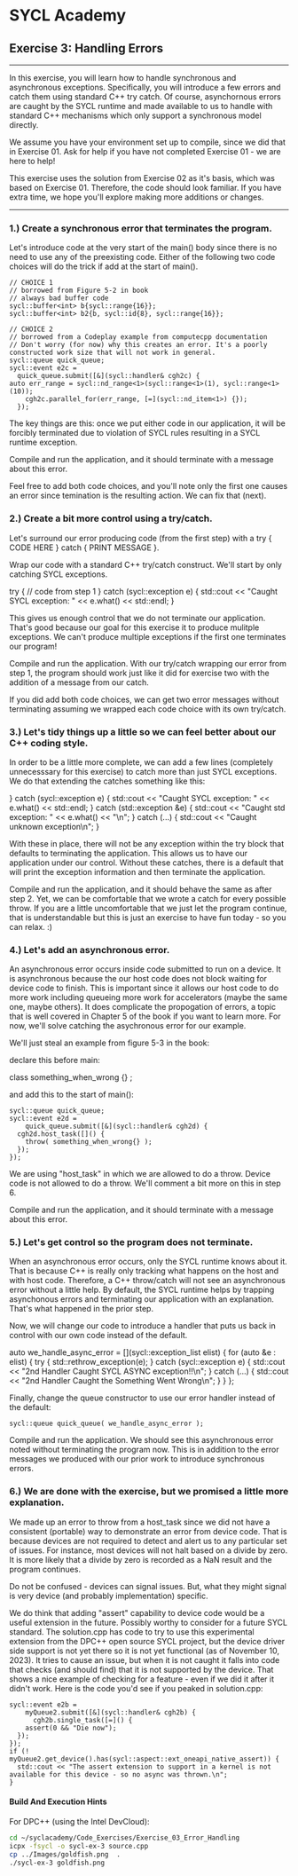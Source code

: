 # SYCL Academy

## Exercise 3: Handling Errors

---

In this exercise, you will learn how to handle synchronous and
asynchronous exceptions.  Specifically, you will introduce a few
errors and catch them using standard C++ try catch.  Of course,
asynchornous errors are caught by the SYCL runtime and made available
to us to handle with standard C++ mechanisms which only support a
synchronous model directly.

We assume you have your environment set up to compile, since we did
that in Exercise 01.  Ask for help if you have not completed Exercise 01 -
we are here to help!

This exercise uses the solution from Exercise 02 as it's basis, which
was based on Exercise 01.  Therefore, the code should look familiar.
If you have extra time, we hope you'll explore making more additions
or changes.

---

### 1.) Create a synchronous error that terminates the program.

Let's introduce code at the very start of the main() body since there
is no need to use any of the preexisting code.  Either of the
following two code choices will do the trick if add at the start of
main().

    // CHOICE 1
    // borrowed from Figure 5-2 in book
    // always bad buffer code
    sycl::buffer<int> b{sycl::range{16}};
    sycl::buffer<int> b2{b, sycl::id{8}, sycl::range{16}};

    // CHOICE 2
    // borrowed from a Codeplay example from computecpp documentation
    // Don't worry (for now) why this creates an error. It's a poorly constructed work size that will not work in general.
    sycl::queue quick_queue;
    sycl::event e2c =
      quick_queue.submit([&](sycl::handler& cgh2c) {
	auto err_range = sycl::nd_range<1>(sycl::range<1>(1), sycl::range<1>(10));
        cgh2c.parallel_for(err_range, [=](sycl::nd_item<1>) {});
      });


The key things are this: once we put either code in our application,
it will be forcibly terminated due to violation of SYCL rules
resulting in a SYCL runtime exception.

Compile and run the application, and it should terminate with a message about this error.

Feel free to add both code choices, and you'll note only the first one
causes an error since temination is the resulting action.  We can fix
that (next).

### 2.) Create a bit more control using a try/catch.

Let's surround our error producing code (from the first step) with a try { CODE HERE } catch { PRINT MESSAGE }.

Wrap our code with a standard C++ try/catch construct.  We'll start by only catching SYCL exceptions.

  try {
    // code from step 1
  } catch (sycl::exception e) {
    std::cout << "Caught SYCL exception: " << e.what()
              << std::endl;
  }

This gives us enough control that we do not terminate our application.
That's good because our goal for this exercise it to produce mulitple
exceptions. We can't produce multiple exceptions if the first one
terminates our program!

Compile and run the application. With our try/catch wrapping our error
from step 1, the program should work just like it did for exercise two
with the addition of a message from our catch.

If you did add both code choices, we can get two error messages
without terminating assuming we wrapped each code choice with its own
try/catch.

### 3.) Let's tidy things up a little so we can feel better about our C++ coding style.

In order to be a little more complete, we can add a few lines
(completely unnecesssary for this exercise) to catch more than just
SYCL exceptions. We do that extending the catches something like this:

  } catch (sycl::exception e) {
    std::cout << "Caught SYCL exception: " << e.what()
              << std::endl;
  } catch (std::exception &e) {
    std::cout << "Caught std exception: " << e.what() << "\n";
  } catch (...) {
    std::cout << "Caught unknown exception\n";
  }

With these in place, there will not be any exception within the try
block that defaults to terminating the application. This allows us to
have our application under our control. Without these catches, there
is a default that will print the exception information and then
terminate the application.

Compile and run the application, and it should behave the same as
after step 2. Yet, we can be comfortable that we wrote a catch for
every possible throw. If you are a little uncomfortable that we just
let the program continue, that is understandable but this is just an
exercise to have fun today - so you can relax.  :)

### 4.) Let's add an asynchronous error.

An asynchronous error occurs inside code submitted to run on a
device. It is asynchronous because the our host code does not block
waiting for device code to finish. This is important since it allows
our host code to do more work including queueing more work for
accelerators (maybe the same one, maybe others). It does complicate
the propogation of errors, a topic that is well covered in Chapter 5
of the book if you want to learn more.  For now, we'll solve catching
the asychronous error for our example.

We'll just steal an example from figure 5-3 in the book:

declare this before main:

class something_when_wrong {} ;

and add this to the start of main():

    sycl::queue quick_queue;
    sycl::event e2d =
        quick_queue.submit([&](sycl::handler& cgh2d) {
	  cgh2d.host_task([]() {
	    throw( something_when_wrong{} );
	  });
	});

We are using "host_task" in which we are allowed to do a throw. Device
code is not allowed to do a throw. We'll comment a bit more on this in
step 6.

Compile and run the application, and it should terminate with a message about this error.

### 5.) Let's get control so the program does not terminate.

When an asynchronous error occurs, only the SYCL runtime knows about
it. That is because C++ is really only tracking what happens on the
host and with host code. Therefore, a C++ throw/catch will not see an
asynchronous error without a little help. By default, the SYCL runtime
helps by trapping asynchonous errors and terminating our application
with an explanation. That's what happened in the prior step.

Now, we will change our code to introduce a handler that puts us back
in control with our own code instead of the default.


auto we_handle_async_error = [](sycl::exception_list elist) {
  for (auto &e : elist) {
    try {
      std::rethrow_exception(e);
    } catch (sycl::exception e) {
      std::cout << "2nd Handler Caught SYCL ASYNC exception!!\n";
    } catch (...) {
      std::cout << "2nd Handler Caught the Something Went Wrong\n";
    }
  }
};

Finally, change the queue constructor to use our error handler instead of the default:

    sycl::queue quick_queue( we_handle_async_error );

Compile and run the application. We should see this asynchronous error
noted without terminating the program now. This is in addition to the
error messages we produced with our prior work to introduce
synchronous errors.

### 6.) We are done with the exercise, but we promised a little more explanation.

We made up an error to throw from a host_task since we did not have a
consistent (portable) way to demonstrate an error from device
code. That is because devices are not required to detect and alert us
to any particular set of issues. For instance, most devices will not
halt based on a divide by zero. It is more likely that a divide by
zero is recorded as a NaN result and the program continues.

Do not be confused - devices can signal issues. But, what they might
signal is very device (and probably implementation) specific.

We do think that adding "assert" capability to device code would be a
useful extension in the future. Possibly worthy to consider for a
future SYCL standard.  The solution.cpp has code to try to use this
experimental extension from the DPC++ open source SYCL project, but
the device driver side support is not yet there so it is not yet
functional (as of November 10, 2023). It tries to cause an issue, but
when it is not caught it falls into code that checks (and should find)
that it is not supported by the device. That shows a nice example of
checking for a feature - even if we did it after it didn't work.  Here
is the code you'd see if you peaked in solution.cpp:

    sycl::event e2b =
        myQueue2.submit([&](sycl::handler& cgh2b) {
          cgh2b.single_task([=]() {
	    assert(0 && "Die now");
	  });
	});
    if (! myQueue2.get_device().has(sycl::aspect::ext_oneapi_native_assert)) {
      std::cout << "The assert extension to support in a kernel is not available for this device - so no async was thrown.\n";
    }


#### Build And Execution Hints

For DPC++ (using the Intel DevCloud):
```sh
cd ~/syclacademy/Code_Exercises/Exercise_03_Error_Handling
icpx -fsycl -o sycl-ex-3 source.cpp
cp ../Images/goldfish.png  .
./sycl-ex-3 goldfish.png
```
